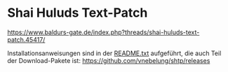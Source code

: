 # Shai Huluds Text-Patch

https://www.baldurs-gate.de/index.php?threads/shai-huluds-text-patch.45417/

Installationsanweisungen sind in der [README.txt](shtp-README.txt) aufgeführt, die auch Teil der Download-Pakete ist:
https://github.com/vnebelung/shtp/releases
